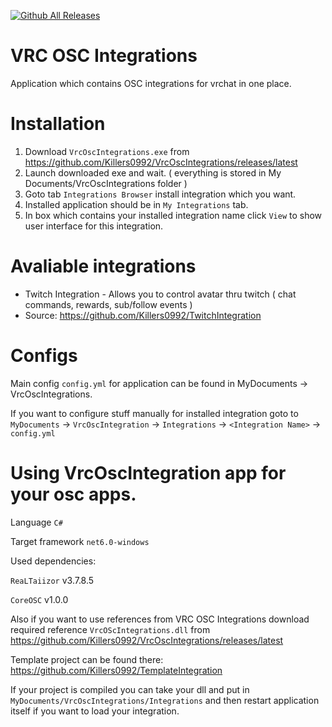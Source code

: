 [![Github All Releases](https://img.shields.io/github/downloads/Killers0992/VrcOscIntegrations/total.svg)]()
# VRC OSC Integrations
Application which contains OSC integrations for vrchat in one place.

# Installation

1. Download ``VrcOscIntegrations.exe`` from <https://github.com/Killers0992/VrcOscIntegrations/releases/latest>
2. Launch downloaded exe and wait.
 ( everything is stored in My Documents/VrcOscIntegrations folder )
3. Goto tab ``Integrations Browser`` install integration which you want.
4. Installed application should be in ``My Integrations`` tab.
5. In box which contains your installed integration name click ``View`` to show user interface for this integration.

# Avaliable integrations

- Twitch Integration - Allows you to control avatar thru twitch ( chat commands, rewards, sub/follow events )
- Source: https://github.com/Killers0992/TwitchIntegration

# Configs

Main config ``config.yml`` for application can be found in MyDocuments -> VrcOscIntegrations.

If you want to configure stuff manually for installed integration goto to ``MyDocuments`` -> ``VrcOscIntegration`` -> ``Integrations`` -> ``<Integration Name>`` -> ``config.yml``

# Using VrcOscIntegration app for your osc apps.


Language ``C#``

Target framework ``net6.0-windows``


Used dependencies:

``ReaLTaiizor`` v3.7.8.5

``CoreOSC`` v1.0.0

Also if you want to use references from VRC OSC Integrations download required reference ``VrcOScIntegrations.dll`` from https://github.com/Killers0992/VrcOscIntegrations/releases/latest

Template project can be found there: https://github.com/Killers0992/TemplateIntegration

If your project is compiled you can take your dll and put in ``MyDocuments/VrcOscIntegrations/Integrations`` and then
restart application itself if you want to load your integration.
